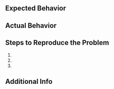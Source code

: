 ## Expected Behavior

## Actual Behavior

## Steps to Reproduce the Problem

1.
2.
3.

## Additional Info
